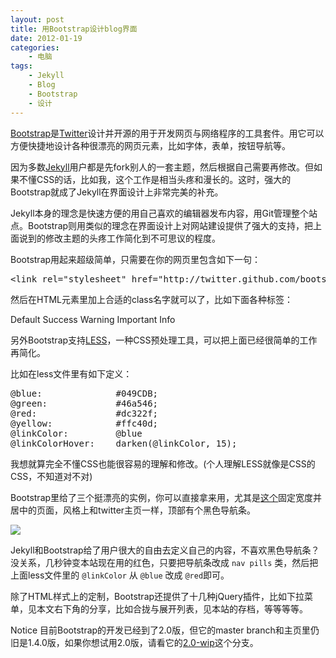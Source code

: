 ```yaml
--- 
layout: post
title: 用Bootstrap设计blog界面
date: 2012-01-19
categories:
    - 电脑
tags:
    - Jekyll
    - Blog
    - Bootstrap
    - 设计
---
```

[Bootstrap](http://twitter.github.com/bootstrap/)是[Twitter](https://twitter.com)设计并开源的用于开发网页与网络程序的工具套件。用它可以方便快捷地设计各种很漂亮的网页元素，比如字体，表单，按钮导航等。

因为多数[Jekyll](https://github.com/mojombo/jekyll)用户都是先fork别人的一套主题，然后根据自己需要再修改。但如果不懂CSS的话，比如我，这个工作是相当头疼和漫长的。这时，强大的Bootstrap就成了Jekyll在界面设计上非常完美的补充。

Jekyll本身的理念是快速方便的用自己喜欢的编辑器发布内容，用Git管理整个站点。Bootstrap则用类似的理念在界面设计上对网站建设提供了强大的支持，把上面说到的修改主题的头疼工作简化到不可思议的程度。

Bootstrap用起来超级简单，只需要在你的网页里包含如下一句：

<pre class="prettyprint">
&lt;link rel="stylesheet" href="http://twitter.github.com/bootstrap/assets/css/bootstrap.min.css"&gt;
</pre>

然后在HTML元素里加上合适的class名字就可以了，比如下面各种标签：

<span class="label">Default</span> <span class="label label-success">Success</span> <span class="label label-warning">Warning</span> <span class="label label-important">Important</span> <span class="label label-info">Info</span>

另外Bootstrap支持[LESS](http://lesscss.org/)，一种CSS预处理工具，可以把上面已经很简单的工作再简化。

比如在less文件里有如下定义：

<pre class="prettyprint">
@blue:              #049CDB;
@green:             #46a546;
@red:               #dc322f;
@yellow:            #ffc40d;
@linkColor:         @blue
@linkColorHover:    darken(@linkColor, 15);
</pre>

我想就算完全不懂CSS也能很容易的理解和修改。(个人理解LESS就像是CSS的CSS，不知道对不对)

Bootstrap里给了三个挺漂亮的实例，你可以直接拿来用，尤其是[这个](http://twitter.github.com/bootstrap/examples/container-app.html)固定宽度并居中的页面，风格上和twitter主页一样，顶部有个黑色导航条。

![](https://lh3.googleusercontent.com/-QO0oNYoziVA/TxjKcvnQvfI/AAAAAAABixY/sTK3w74GnfU/s800/Screen%252520Shot%2525202012-01-19%252520at%2525208.58.15%252520PM.png)

Jekyll和Bootstrap给了用户很大的自由去定义自己的内容，不喜欢黑色导航条？没关系，几秒钟变本站现在用的红色，只要把导航条改成 `nav pills` 类，然后把上面less文件里的 `@linkColor` 从 `@blue` 改成 `@red`即可。

除了HTML样式上的定制，Bootstrap还提供了十几种jQuery插件，比如下拉菜单，见本文右下角的分享，比如合拢与展开列表，见本站的存档，等等等等。

<span class="label label-info">Notice</span> 目前Bootstrap的开发已经到了2.0版，但它的master branch和主页里仍旧是1.4.0版，如果你想试用2.0版，请看它的[2.0-wip](https://github.com/twitter/bootstrap/tree/2.0-wip)这个分支。
